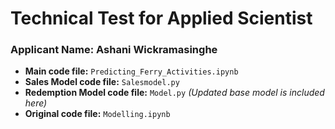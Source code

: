 # Technical Test for Applied Scientist
### Applicant Name: Ashani Wickramasinghe

- **Main code file:** `Predicting_Ferry_Activities.ipynb`
- **Sales Model code file:** `Salesmodel.py`
- **Redemption Model code file:** `Model.py` *(Updated base model is included here)*
- **Original code file:** `Modelling.ipynb`
